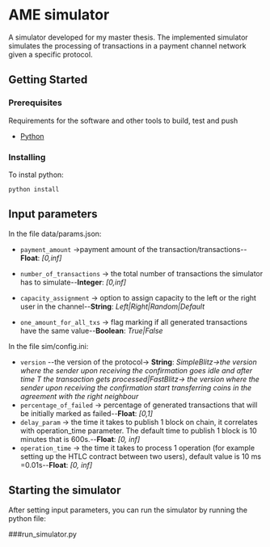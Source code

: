 # AME simulator

A simulator developed for my master thesis.
The implemented simulator simulates the processing of transactions in a payment channel network given a specific protocol.




## Getting Started

### Prerequisites

Requirements for the software and other tools to build, test and push 
- [Python](https://www.python.org/downloads/)



### Installing

To instal python:
    
    python install 


## Input parameters

In the file data/params.json:

-  `payment_amount` ->payment amount of the transaction/transactions--**Float**: *[0,inf]*
-  `number_of_transactions` -> the total number of transactions the simulator has to simulate--**Integer**: *[0,inf]*

-  `capacity_assignment` -> option to assign capacity to the left or the right user in the channel--**String**: *Left|Right|Random|Default*
- `one_amount_for_all_txs` -> flag marking if all generated transactions have the same value--**Boolean**: *True|False*

In the file sim/config.ini:

- `version` --the version of the protocol-> **String**: *SimpleBlitz->the version where the sender upon receiving the confirmation goes idle and after time T the transaction gets processed|FastBlitz-> the version where the sender upon receiving the confirmation start transferring coins in the agreement with the right neighbour*
- `percentage_of_failed` -> percentage of generated transactions that will be initially marked as failed--**Float**: *[0,1]*
- `delay_param` -> the time it takes to publish 1 block on chain, it correlates with operation_time parameter. The default time to publish 1 block is 10 minutes that is 600s.--**Float**: *[0, inf]*
- `operation_time` -> the time it takes to process 1 operation (for example setting up the HTLC contract between two users), default value is 10 ms =0.01s--**Float**: *[0, inf]*

## Starting the simulator

After setting input parameters, you can run the simulator by running the python file:

###run_simulator.py
